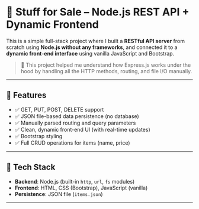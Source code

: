 # 🛒 Stuff for Sale – Node.js REST API + Dynamic Frontend

This is a simple full-stack project where I built a **RESTful API server** from scratch using **Node.js without any frameworks**, and connected it to a **dynamic front-end interface** using vanilla JavaScript and Bootstrap.

> 🔧 This project helped me understand how Express.js works under the hood by handling all the HTTP methods, routing, and file I/O manually.

---

## 🚀 Features

- ✅ GET, PUT, POST, DELETE support
- ✅ JSON file-based data persistence (no database)
- ✅ Manually parsed routing and query parameters
- ✅ Clean, dynamic front-end UI (with real-time updates)
- ✅ Bootstrap styling
- ✅ Full CRUD operations for items (name, price)

---

## 🧠 Tech Stack

- **Backend**: Node.js (built-in `http`, `url`, `fs` modules)
- **Frontend**: HTML, CSS (Bootstrap), JavaScript (vanilla)
- **Persistence**: JSON file (`items.json`)

---
